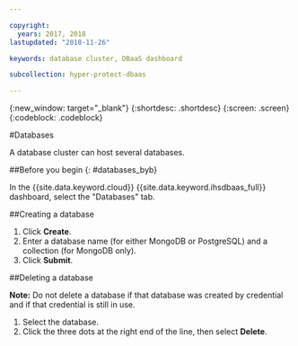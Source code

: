 ```yaml
---

copyright:
  years: 2017, 2018
lastupdated: "2018-11-26"

keywords: database cluster, DBaaS dashboard

subcollection: hyper-protect-dbaas

---
```


{:new_window: target="_blank"}
{:shortdesc: .shortdesc}
{:screen: .screen}
{:codeblock: .codeblock}


#Databases

A database cluster can host several databases.

##Before you begin
{: #databases_byb}

In the {{site.data.keyword.cloud}} {{site.data.keyword.ihsdbaas_full}} dashboard, select the "Databases" tab.

##Creating a database

1. Click **Create**.
2. Enter a database name (for either MongoDB or PostgreSQL) and a collection (for MongoDB only).
3. Click **Submit**.

##Deleting a database

**Note:** Do not delete a database if that database was created by credential
and if that credential is still in use.

1. Select the database.
2. Click the three dots at the right end of the line, then select **Delete**.
